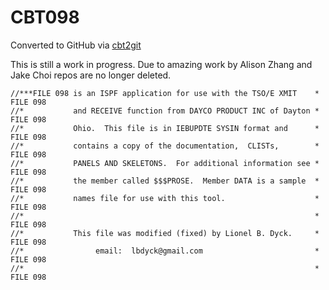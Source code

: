 # CBT098
Converted to GitHub via [cbt2git](https://github.com/wizardofzos/cbt2git)

This is still a work in progress. 
Due to amazing work by Alison Zhang and Jake Choi repos are no longer deleted.

```
//***FILE 098 is an ISPF application for use with the TSO/E XMIT    *   FILE 098
//*           and RECEIVE function from DAYCO PRODUCT INC of Dayton *   FILE 098
//*           Ohio.  This file is in IEBUPDTE SYSIN format and      *   FILE 098
//*           contains a copy of the documentation,  CLISTs,        *   FILE 098
//*           PANELS AND SKELETONS.  For additional information see *   FILE 098
//*           the member called $$$PROSE.  Member DATA is a sample  *   FILE 098
//*           names file for use with this tool.                    *   FILE 098
//*                                                                 *   FILE 098
//*           This file was modified (fixed) by Lionel B. Dyck.     *   FILE 098
//*                email:  lbdyck@gmail.com                         *   FILE 098
//*                                                                 *   FILE 098
```
